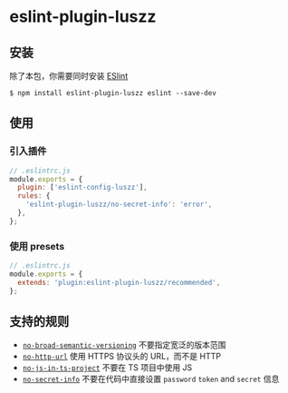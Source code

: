 # eslint-plugin-luszz

## 安装

除了本包，你需要同时安装 [ESlint](https://eslint.org/)

```shell
$ npm install eslint-plugin-luszz eslint --save-dev
```

## 使用

### 引入插件

```js
// .eslintrc.js
module.exports = {
  plugin: ['eslint-config-luszz'],
  rules: {
    'eslint-plugin-luszz/no-secret-info': 'error',
  },
};
```

### 使用 presets

```js
// .eslintrc.js
module.exports = {
  extends: 'plugin:eslint-plugin-luszz/recommended',
};
```

## 支持的规则

- [`no-broad-semantic-versioning`](https://luszz.github.io/pure/plugin/no-broad-semantic-versioning.html) 不要指定宽泛的版本范围
- [`no-http-url`](https://luszz.github.io/pure/plugin/no-http-url.html) 使用 HTTPS 协议头的 URL，而不是 HTTP
- [`no-js-in-ts-project`](https://luszz.github.io/pure/plugin/no-js-in-ts-project.html) 不要在 TS 项目中使用 JS
- [`no-secret-info`](https://luszz.github.io/pure/plugin/no-secret-info.html) 不要在代码中直接设置 `password` `token` and `secret` 信息

